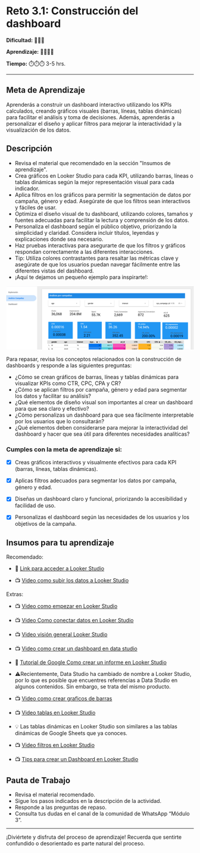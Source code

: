 # Reto 3.1: Construcción del dashboard


**Dificultad:** 🌻🌻🌻


**Aprendizaje:** 🍯🍯🍯🍯


**Tiempo:** ⏱️️⏱️️⏱️️ 3-5 hrs.



---


## Meta de Aprendizaje
Aprenderás a construir un dashboard interactivo utilizando los KPIs calculados, creando gráficos visuales (barras, líneas, tablas dinámicas) para facilitar el análisis y toma de decisiones. Además, aprenderás a personalizar el diseño y aplicar filtros para mejorar la interactividad y la visualización de los datos.


## Descripción
- Revisa el material que recomendado en la sección "Insumos de aprendizaje".
- Crea gráficos en Looker Studio para cada KPI, utilizando barras, líneas o tablas dinámicas según la mejor representación visual para cada indicador. 
- Aplica filtros en los gráficos para permitir la segmentación de datos por campaña, género y edad. Asegúrate de que los filtros sean interactivos y fáciles de usar. 
- Optimiza el diseño visual de tu dashboard, utilizando colores, tamaños y fuentes adecuadas para facilitar la lectura y comprensión de los datos. 
- Personaliza el dashboard según el público objetivo, priorizando la simplicidad y claridad. Considera incluir títulos, leyendas y explicaciones donde sea necesario. 
- Haz pruebas interactivas para asegurarte de que los filtros y gráficos respondan correctamente a las diferentes interacciones. 
- Tip: Utiliza colores contrastantes para resaltar las métricas clave y asegúrate de que los usuarios puedan navegar fácilmente entre las diferentes vistas del dashboard.
- ¡Aquí te dejamos un pequeño ejemplo para inspirarte!:

![image](https://raw.githubusercontent.com/Laboratoria/digitaljumpstart-curriculum/main/COURSES/DATA/00_assets/imgen_mkt_0301_01.png)

Para repasar, revisa los conceptos relacionados con la construcción de dashboards y responde a las siguientes preguntas: 
- ¿Cómo se crean gráficos de barras, líneas y tablas dinámicas para visualizar KPIs como CTR, CPC, CPA y CR? 
- ¿Cómo se aplican filtros por campaña, género y edad para segmentar los datos y facilitar su análisis? 
- ¿Qué elementos de diseño visual son importantes al crear un dashboard para que sea claro y efectivo? 
- ¿Cómo personalizas un dashboard para que sea fácilmente interpretable por los usuarios que lo consultarán? 
- ¿Qué elementos deben considerarse para mejorar la interactividad del dashboard y hacer que sea útil para diferentes necesidades analíticas?


### Cumples con la meta de aprendizaje si:
- [x] Creas gráficos interactivos y visualmente efectivos para cada KPI (barras, líneas, tablas dinámicas).
- [x] Aplicas filtros adecuados para segmentar los datos por campaña, género y edad.
- [x] Diseñas un dashboard claro y funcional, priorizando la accesibilidad y facilidad de uso.
- [x] Personalizas el dashboard según las necesidades de los usuarios y los objetivos de la campaña.


## Insumos para tu aprendizaje

Recomendado:
- 🔗 [Link para acceder a Looker Studio](https://lookerstudio.google.com/navigation/reporting) 

- 📺 [Video como subir los datos a Looker Studio](https://www.loom.com/share/1d4c81845a464c1aa68e6afba93e1705?sid=27ee6507-fb1f-4058-a6b4-202d2d96dcdb)

Extras:
- 📺 [Video como empezar en Looker Studio](https://www.youtube.com/watch?v=P5WLaeSQK7s&t=3s)

- 📺 [Video Como conectar datos en Looker Studio](https://www.loom.com/share/0cce98d5bbc7482ea421444e2f850cc1) 

- 📺 [Video visión general Looker Studio](https://www.loom.com/share/9c7505eb3c2a4612bdfb7c9d43c40051) 

- 📺 [Video como crear un dashboard en data studio](https://www.youtube.com/watch?v=Sprmb4W82sk)

- 📄 [Tutorial de Google Como crear un informe en Looker Studio](https://support.google.com/looker-studio/answer/6292570?hl=ES#zippy=%2Csecciones-de-este-art%C3%ADculo)

- ⚠️Recientemente, Data Studio ha cambiado de nombre a Looker Studio, por lo que es posible que encuentres referencias a Data Studio en algunos contenidos. Sin embargo, se trata del mismo producto. 

- 📺 [Video como crear graficos de barras](https://www.youtube.com/watch?v=B3hPsl-8u3A)

- 📺 [Video tablas en Looker Studio](https://www.youtube.com/watch?v=7CLCz3PgJ5s)

- 💡 Las tablas dinámicas en Looker Studio son similares a las tablas dinámicas de Google Sheets que ya conoces. 

- 📺 [Video filtros en Looker Studio](https://www.youtube.com/watch?v=HZMZcNf1jdk) 

- 📺 [Tips para crear un Dashboard en Looker Studio](https://www.youtube.com/watch?v=DU0JFpO2Bcs)


## Pauta de Trabajo
- Revisa el material recomendado.
- Sigue los pasos indicados en la descripción de la actividad.
- Responde a las preguntas de repaso.
- Consulta tus dudas en el canal de la comunidad de WhatsApp “Módulo 3”.


---


¡Diviértete y disfruta del proceso de aprendizaje! Recuerda que sentirte confundido o desorientado es parte natural del proceso.
